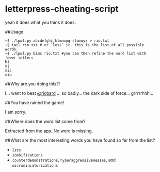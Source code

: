 letterpress-cheating-script
===========================

yeah it does what you think it does.

##Usage

    ~$ ./lpwl.py abcdefghijklmnopqrstuvwyz > rio.txt
    ~$ tail rio.txt # or `less` it. this is the list of all possible words.
    ~$ ./lpwl.py bimc rio.txt #you can then refine the word list with fewer letters
    bi
    mi
    mic
    mib

##Why are you doing this?!

I… want to beat [@riobard](https://github.com/riobard) … so badly… the dark side of force… grrrrrhhh…

##You have ruined the game!

I am sorry.

##Where does the word list come from?

Extracted from the app. No word is missing.

##What are the most interesting words you have found so far from the list?

 * `Zzzs`
 * `zombifications`
 * `counterdemonstrations`, `hyperaggressivenesses`, and `microminiaturizations`